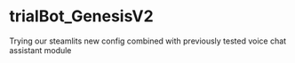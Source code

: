 # trialBot_GenesisV2
Trying our steamlits new config combined with previously tested voice chat assistant module
